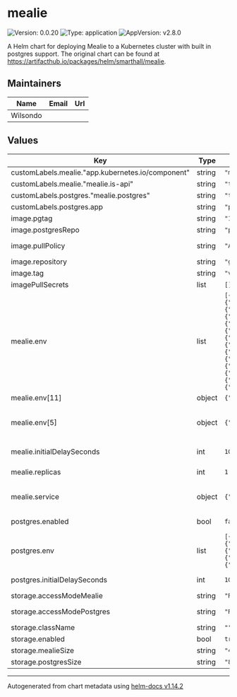 # mealie

![Version: 0.0.20](https://img.shields.io/badge/Version-0.0.20-informational?style=flat-square) ![Type: application](https://img.shields.io/badge/Type-application-informational?style=flat-square) ![AppVersion: v2.8.0](https://img.shields.io/badge/AppVersion-v2.8.0-informational?style=flat-square)

A Helm chart for deploying Mealie to a Kubernetes cluster with built in postgres support. The original chart can be found at https://artifacthub.io/packages/helm/smarthall/mealie.

## Maintainers

| Name | Email | Url |
| ---- | ------ | --- |
| Wilsondo |  |  |

## Values

| Key | Type | Default | Description |
|-----|------|---------|-------------|
| customLabels.mealie."app.kubernetes.io/component" | string | `"mealie"` |  |
| customLabels.mealie."mealie.is-api" | string | `"true"` |  |
| customLabels.postgres."mealie.postgres" | string | `"true"` |  |
| customLabels.postgres.app | string | `"postgres-mealie"` |  |
| image.pgtag | string | `"15"` | Which version of postgres to use if enabled. |
| image.postgresRepo | string | `"postgres"` | The repository for postgres. |
| image.pullPolicy | string | `"Always"` | The pull policy for mealie and postgres images. |
| image.repository | string | `"ghcr.io/mealie-recipes/mealie"` | The repository for mealie. |
| image.tag | string | `"v2.8.0"` | The tag for the mealie |
| imagePullSecrets | list | `[]` |  |
| mealie.env | list | `[{"name":"ALLOW_SIGNUP","value":false},{"name":"DEFAULT_GROUP","value":"HOME"},{"name":"DEFAULT_HOUSEHOLD","value":"FAMILY"},{"name":"SECURITY_MAX_LOGIN_ATTEMPTS","value":5},{"name":"SECURITY_USER_LOCKOUT_TIME","value":24},{"name":"DB_ENGINE","value":"sqlite"},{"name":"POSTGRES_USER","value":"mealie"},{"name":"POSTGRES_PASSWORD","value":"mealie"},{"name":"POSTGRES_SERVER","value":"postgres-mealie"},{"name":"POSTGRES_PORT","value":5432},{"name":"POSTGRES_DB","value":"mealie"},{"name":"OPENAI_BASE_URL","value":"https://api.openai.com/v1"},{"name":"OPENAI_API_KEY","value":"INSERT_YOUR_OPENAI_API_KEY_HERE"},{"name":"OPENAI_MODEL","value":"gpt-4.1"}]` | Mealie environment variables. Additional environment variables for mealie can be found at https://docs.mealie.io/documentation/getting-started/installation/backend-config/. |
| mealie.env[11] | object | `{"name":"OPENAI_BASE_URL","value":"https://api.openai.com/v1"}` | Optional OpenAI API configuration. |
| mealie.env[5] | object | `{"name":"DB_ENGINE","value":"sqlite"}` | Postgres Variables, to use postgres, change DB_ENGINE to postgres. The other variables are set to use the included postgres database by default. |
| mealie.initialDelaySeconds | int | `10` | The initial delay for the liveness and readiness probes for mealie. |
| mealie.replicas | int | `1` | The number of api replicas to run. Only set above 1 if using postgres. |
| mealie.service | object | `{"port":9000,"type":"ClusterIP"}` | Service Configuration for the mealie API service. Do not change without changing mealie environment variables. |
| postgres.enabled | bool | `false` | Set enabled to true if you want to use the included Postgres Database. |
| postgres.env | list | `[{"name":"PGDATA","value":"/var/lib/postgresql/data/pgdata"},{"name":"POSTGRES_USER","value":"mealie"},{"name":"POSTGRES_PASSWORD","value":"mealie"},{"name":"POSTGRES_DB","value":"mealie"},{"name":"PG_USER","value":"mealie"}]` | Postgres environment variables, leave PGDATA unchanged unless you know what you are doing. |
| postgres.initialDelaySeconds | int | `10` | The initial delay for the liveness and readiness probes for postgres. |
| storage.accessModeMealie | string | `"ReadWriteMany"` | The access mode that is supported for Mealie. |
| storage.accessModePostgres | string | `"ReadWriteMany"` | The access mode that is supported for Postgres. |
| storage.className | string | `""` | The storage class to use. |
| storage.enabled | bool | `true` | Enable storage that isn't emphemeral. |
| storage.mealieSize | string | `"4Gi"` | Size of storage to allocate for mealie. |
| storage.postgresSize | string | `"8Gi"` | Size of storage to allocate for postgres. |

----------------------------------------------
Autogenerated from chart metadata using [helm-docs v1.14.2](https://github.com/norwoodj/helm-docs/releases/v1.14.2)
